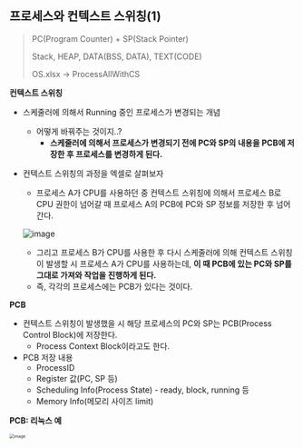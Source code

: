 ## 프로세스와 컨텍스트 스위칭(1)

> PC(Program Counter) + SP(Stack Pointer)
>
> Stack, HEAP, DATA(BSS, DATA), TEXT(CODE)
>
> OS.xlsx -> ProcessAllWithCS



**컨텍스트 스위칭**

- 스케줄러에 의해서 Running 중인 프로세스가 변경되는 개념

  - 어떻게 바꿔주는 것이지..?
    - **스케줄러에 의해서 프로세스가 변경되기 전에 PC와 SP의 내용을 PCB에 저장한 후 프로세스를 변경하게 된다.**

- 컨텍스트 스위칭의 과정을 엑셀로 살펴보자

  - 프로세스 A가 CPU를 사용하던 중 컨텍스트 스위칭에 의해서 프로세스 B로 CPU 권한이 넘어갈 때 프로세스 A의 PCB에 PC와 SP 정보를 저장한 후 넘어간다.

  ![image](https://user-images.githubusercontent.com/40616436/81195065-52adba80-8ff8-11ea-9ea6-d3142a69f199.png)
  - 그리고 프로세스 B가 CPU를 사용한 후 다시 스케줄러에 의해 컨텍스트 스위칭이 발생할 시 프로세스 A가 CPU를 사용하는데, **이 때 PCB에 있는 PC와 SP를 그대로 가져와 작업을 진행하게 된다.**
  - 즉, 각각의 프로세스에는 PCB가 있다는 것이다.



**PCB**

- 컨텍스트 스위칭이 발생했을 시 해당 프로세스의 PC와 SP는 PCB(Process Control Block)에 저장한다.
  - Process Context Block이라고도 한다.
- PCB 저장 내용
  - ProcessID
  - Register 값(PC, SP 등)
  - Scheduling Info(Process State) - ready, block, running 등
  - Memory Info(메모리 사이즈 limit)



**PCB: 리눅스 예**

<img src="https://user-images.githubusercontent.com/40616436/81196753-665a2080-8ffa-11ea-8caa-4e2b40e9fb0b.png" alt="image" style="zoom:50%;" />



